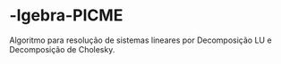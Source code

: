 # -lgebra-PICME
Algoritmo para resolução de sistemas lineares por Decomposição LU e Decomposição de Cholesky.
